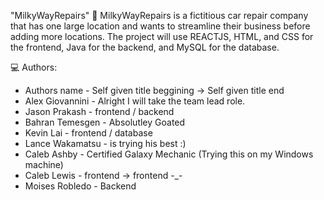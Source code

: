 "MilkyWayRepairs" 🚀
MilkyWayRepairs is a fictitious car repair company that has one large location and wants to streamline their business before adding more locations.
The project will use REACTJS, HTML, and CSS for the frontend, Java for the backend, and MySQL for the database.


💻  Authors:
- Authors name - Self given title beggining -> Self given title end
- Alex Giovannini - Alright I will take the team lead role.
- Jason Prakash - frontend / backend
- Bahran Temesgen - Absolutley Goated 
- Kevin Lai - frontend / database
- Lance Wakamatsu - is trying his best :)
- Caleb Ashby - Certified Galaxy Mechanic (Trying this on my Windows machine)
- Caleb Lewis - frontend -> frontend -_-
- Moises Robledo - Backend
